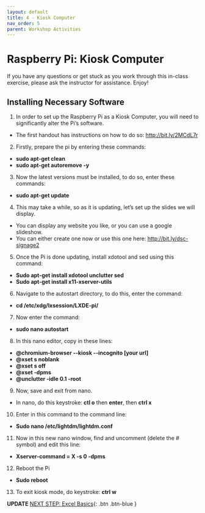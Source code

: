 ```yaml
---
layout: default
title: 4 - Kiosk Computer
nav_order: 5
parent: Workshop Activities
---
```

# Raspberry Pi: Kiosk Computer
If you have any questions or get stuck as you work through this in-class exercise, please ask the instructor for assistance. Enjoy!

## Installing Necessary Software
1. In order to set up the Raspberry Pi as a Kiosk Computer, you will need to significantly alter the Pi’s software.
  - The first handout has instructions on how to do so: http://bit.ly/2MCdL7r
2. Firstly, prepare the pi by entering these commands:
  - **sudo apt-get clean**
  - **sudo apt-get autoremove -y**
3. Now the latest versions must be installed, to do so, enter these commands:
  - **sudo apt-get update**
4. This may take a while, so as it is updating, let’s set up the slides we will display.
  - You can display any website you like, or you can use a google slideshow.
  - You can either create one now or use this one here:  http://bit.ly/dsc-signage2
5. Once the Pi is done updating, install xdotool and sed using this command:
  - **Sudo apt-get install xdotool unclutter sed**
  - **Sudo apt-get install x11-xserver-utils**
6. Navigate to the autostart directory, to do this, enter the command:
  - **cd /etc/xdg/lxsession/LXDE-pi/**
7. Now enter the command:
  - **sudo nano autostart**
8. In this nano editor, copy in these lines:
  - **@chromium-browser --kiosk --incognito [your url]**
  - **@xset s noblank**
  - **@xset s off**
  - **@xset -dpms**
  - **@unclutter -idle 0.1 -root**
9. Now, save and exit from nano.
  - In nano, do this keystroke: **ctl o** then **enter**, then **ctrl x**
10. Enter in this command to the command line:
  - **Sudo nano /etc/lightdm/lightdm.conf**
11. Now in this new nano window, find and uncomment (delete the # symbol) and edit this line:
  - **Xserver-command = X -s 0 -dpms**
12. Reboot the Pi
  - **Sudo reboot**
13. To exit kiosk mode, do keystroke: **ctrl w**




**UPDATE**
[NEXT STEP: Excel Basics](basics-data-cleaning.html){: .btn .btn-blue }
